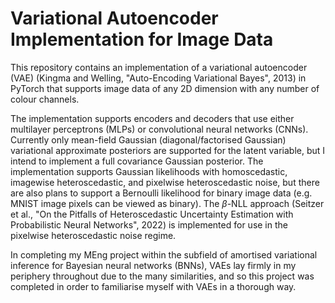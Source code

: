 # Variational Autoencoder Implementation for Image Data

This repository contains an implementation of a variational autoencoder (VAE) (Kingma and Welling, "Auto-Encoding Variational Bayes", 2013) in PyTorch that supports image data of any 2D dimension with any number of colour channels. 

The implementation supports encoders and decoders that use either multilayer perceptrons (MLPs) or convolutional neural networks (CNNs). Currently only mean-field Gaussian (diagonal/factorised Gaussian) variational approximate posteriors are supported for the latent variable, but I intend to implement a full covariance Gaussian posterior. The implementation supports Gaussian likelihoods with homoscedastic, imagewise heteroscedastic, and pixelwise heteroscedastic noise, but there are also plans to support a Bernoulli likelihood for binary image data (e.g. MNIST image pixels can be viewed as binary). The $\beta$-NLL approach (Seitzer et al., "On the Pitfalls of Heteroscedastic Uncertainty Estimation with Probabilistic Neural Networks", 2022) is implemented for use in the pixelwise heteroscedastic noise regime.

In completing my MEng project within the subfield of amortised variational inference for Bayesian neural networks (BNNs), VAEs lay firmly in my periphery throughout due to the many similarities, and so this project was completed in order to familiarise myself with VAEs in a thorough way.
